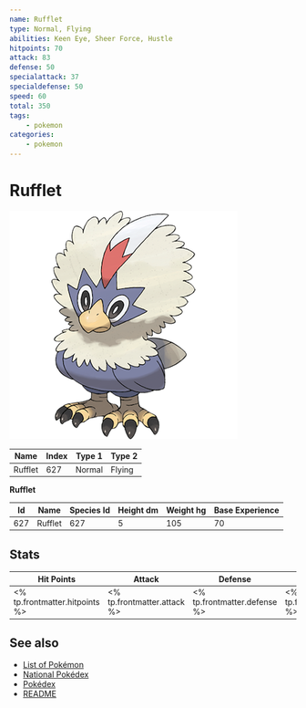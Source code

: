 ```yaml
---
name: Rufflet
type: Normal, Flying
abilities: Keen Eye, Sheer Force, Hustle
hitpoints: 70
attack: 83
defense: 50
specialattack: 37
specialdefense: 50
speed: 60
total: 350
tags:
    - pokemon
categories:
    - pokemon
---
```


# Rufflet


![Rufflet](images/627.png)

| **Name** | **Index** | **Type 1** | **Type 2** |
|----|----|----|----|
| Rufflet | 627 | Normal | Flying  |

**Rufflet** 




| **Id** | **Name** | **Species Id** | **Height dm** | **Weight hg** | **Base Experience** |
|--------|----------|----------------|------------|------------|---------------------|
| 627 | Rufflet | 627 | 5 | 105 | 70 |



## Stats

| **Hit Points** | **Attack** | **Defense** | **Special Attack** | **Special Defense** | **Speed** | **Total** |
|----------------|------------|-------------|--------------------|---------------------|-----------|-----------|
| <% tp.frontmatter.hitpoints %> | <% tp.frontmatter.attack %> | <% tp.frontmatter.defense %> | <% tp.frontmatter.specialattack %> | <% tp.frontmatter.specialdefense %> | <% tp.frontmatter.speed %> | <% tp.frontmatter.total %> |

## See also

- [List of Pokémon](../pokemon.md)
- [National Pokédex](../national_pokedex.md)
- [Pokédex](../pokedex.md)
- [README](../README.md)

